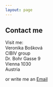 ```yaml
---
layout: page
---
```


## Contact me  

Visit me:  
Veronika Bošková  
CIBIV group  
Dr. Bohr Gasse 9  
Vienna 1030   
Austria  

or write me an [Email](mailto:"veronika.boskova@bsse.ethz.ch")
